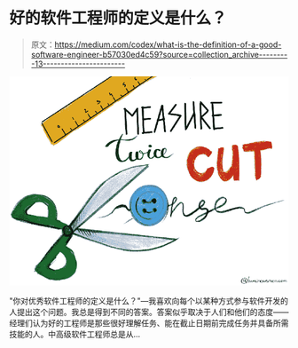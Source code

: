 # 好的软件工程师的定义是什么？

> 原文：<https://medium.com/codex/what-is-the-definition-of-a-good-software-engineer-b57030ed4c59?source=collection_archive---------13----------------------->

![](img/55cad63275b7bf02f8b7f8cd6a9b49d9.png)

"你对优秀软件工程师的定义是什么？"—我喜欢向每个以某种方式参与软件开发的人提出这个问题。我总是得到不同的答案。答案似乎取决于人们和他们的态度——经理们认为好的工程师是那些很好理解任务、能在截止日期前完成任务并具备所需技能的人。中高级软件工程师总是从…